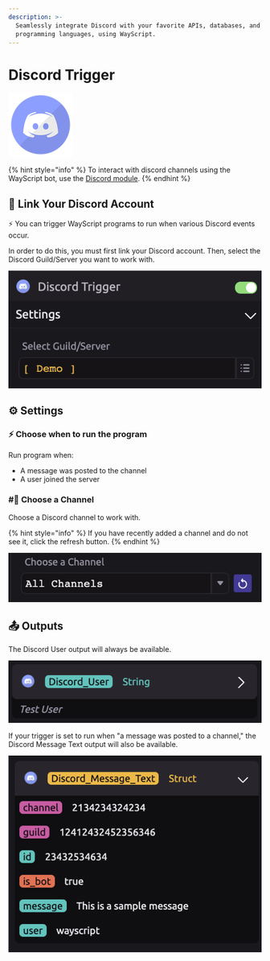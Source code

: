 ```yaml
---
description: >-
  Seamlessly integrate Discord with your favorite APIs, databases, and
  programming languages, using WayScript.
---
```


# Discord Trigger

![Run your script when Discord events occur.](../../.gitbook/assets/discord%20%281%29%20%282%29%20%282%29%20%282%29%20%282%29%20%282%29.png)

{% hint style="info" %}
To interact with discord channels using the WayScript bot, use the [Discord module](../modules/discord.md).
{% endhint %}

## 🔗 Link Your Discord Account

⚡ You can trigger WayScript programs to run when various Discord events occur.

In order to do this, you must first link your Discord account. Then, select the Discord Guild/Server you want to work with.

![](../../.gitbook/assets/discord_1.png)

## ⚙ Settings

### ⚡ Choose when to run the program

Run program when:

* A message was posted to the channel
* A user joined the server

### \#⃣ Choose a Channel

Choose a Discord channel to work with.

{% hint style="info" %}
If you have recently added a channel and do not see it, click the refresh button.
{% endhint %}

![](../../.gitbook/assets/discord_2.png)

## 📤 Outputs

The Discord User output will always be available.

![](../../.gitbook/assets/discord_3.png)

If your trigger is set to run when "a message was posted to a channel," the Discord Message Text output will also be available.

![](../../.gitbook/assets/discord_4.png)

